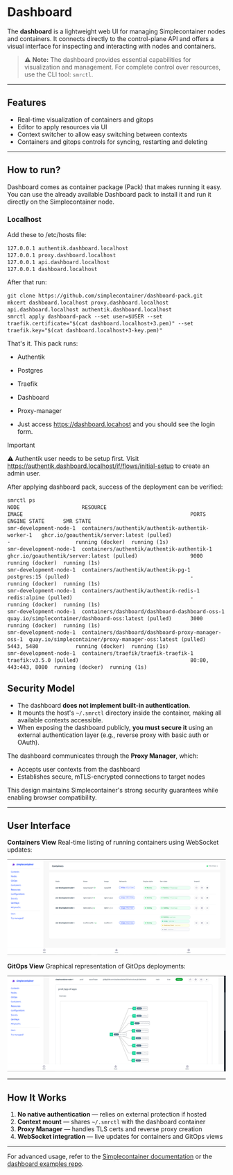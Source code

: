 # Dashboard

The **dashboard** is a lightweight web UI for managing Simplecontainer nodes and containers. It connects directly to the control-plane API and offers a visual interface for inspecting and interacting with nodes and containers.

> ⚠️ **Note:** The dashboard provides essential capabilities for visualization and management. For complete control over resources, use the CLI tool: `smrctl`.

---

## Features

* Real-time visualization of containers and gitops
* Editor to apply resources via UI
* Context switcher to allow easy switching between contexts
* Containers and gitops controls for syncing, restarting and deleting

---

## How to run?
Dashboard comes as container package (Pack) that makes running it easy. You can use the already available Dashboard pack to install it and run it directly on the Simplecontainer node.

### Localhost
Add these to /etc/hosts file:

```
127.0.0.1 authentik.dashboard.localhost
127.0.0.1 proxy.dashboard.localhost
127.0.0.1 api.dashboard.localhost
127.0.0.1 dashboard.localhost
```

After that run:

```
git clone https://github.com/simplecontainer/dashboard-pack.git
mkcert dashboard.localhost proxy.dashboard.localhost api.dashboard.localhost authentik.dashboard.localhost
smrctl apply dashboard-pack --set user=$USER --set traefik.certificate="$(cat dashboard.localhost+3.pem)" --set traefik.key="$(cat dashboard.localhost+3-key.pem)"
```

That's it. This pack runs:

- Authentik
- Postgres
- Traefik
- Dashboard
- Proxy-manager

- Just access https://dashboard.locahost and you should see the login form.

> [!IMPORTANT]
> ⚠️️ Authentik user needs to be setup first. Visit https://authentik.dashboard.localhost/if/flows/initial-setup to create an admin user.

After applying dashboard pack, success of the deployment can be verified:

```
smrctl ps
NODE                    RESOURCE                                            IMAGE                                                      PORTS                 ENGINE STATE      SMR STATE     
smr-development-node-1  containers/authentik/authentik-authentik-worker-1   ghcr.io/goauthentik/server:latest (pulled)                 -                     running (docker)  running (1s)  
smr-development-node-1  containers/authentik/authentik-authentik-1          ghcr.io/goauthentik/server:latest (pulled)                 9000                  running (docker)  running (1s)  
smr-development-node-1  containers/authentik/authentik-pg-1                 postgres:15 (pulled)                                       -                     running (docker)  running (1s)  
smr-development-node-1  containers/authentik/authentik-redis-1              redis:alpine (pulled)                                      -                     running (docker)  running (1s)  
smr-development-node-1  containers/dashboard/dashboard-dashboard-oss-1      quay.io/simplecontainer/dashboard-oss:latest (pulled)      3000                  running (docker)  running (1s)  
smr-development-node-1  containers/dashboard/dashboard-proxy-manager-oss-1  quay.io/simplecontainer/proxy-manager-oss:latest (pulled)  5443, 5480            running (docker)  running (1s)  
smr-development-node-1  containers/traefik/traefik-traefik-1                traefik:v3.5.0 (pulled)                                    80:80, 443:443, 8080  running (docker)  running (1s)  
```

## Security Model

* The dashboard **does not implement built-in authentication**.
* It mounts the host's `~/.smrctl` directory inside the container, making all available contexts accessible.
* When exposing the dashboard publicly, **you must secure it** using an external authentication layer (e.g., reverse proxy with basic auth or OAuth).

The dashboard communicates through the **Proxy Manager**, which:

* Accepts user contexts from the dashboard
* Establishes secure, mTLS-encrypted connections to target nodes

This design maintains Simplecontainer's strong security guarantees while enabling browser compatibility.

---

## User Interface

**Containers View**
Real-time listing of running containers using WebSocket updates:

![Container Listing](.github/resources/dashboard-containers.png)

**GitOps View**
Graphical representation of GitOps deployments:

![GitOps View](.github/resources/dashboard-gitops.png)

---

## How It Works

1. **No native authentication** — relies on external protection if hosted
2. **Context mount** — shares `~/.smrctl` with the dashboard container
3. **Proxy Manager** — handles TLS certs and reverse proxy creation
4. **WebSocket integration** — live updates for containers and GitOps views

---

For advanced usage, refer to the [Simplecontainer documentation](https://docs.simplecontainer.io) or the [dashboard examples repo](https://github.com/simplecontainer/examples).
